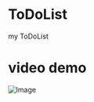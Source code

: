 # ToDoList
my ToDoList
# video demo
![Image](https://github.com/user-attachments/assets/fa47a2c2-6b57-4422-a28d-57a7fd162edd)
